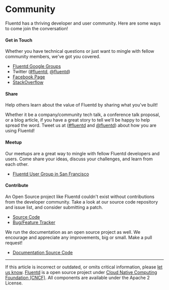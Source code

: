 # Community

Fluentd has a thriving developer and user community. Here are some ways
to come join the conversation!

#### Get in Touch

Whether you have technical questions or just want to mingle with fellow
community members, we've got you covered.

-   [Fluentd Google
    Groups](https://groups.google.com/forum/?fromgroups#!forum/fluentd)
-   Twitter
    ([\#fluentd](https://twitter.com/search?q=%23fluentd&src=typd&f=realtime),
    [\@fluentd](http://www.twitter.com/fluentd))
-   [Facebook Page](https://www.facebook.com/pages/Fluentd-Log-Everything-in-JSON/196064987183037)
-   [StackOverflow](http://stackoverflow.com/questions/tagged/fluentd?sort=newest)

#### Share

Help others learn about the value of Fluentd by sharing what you've
built!

Whether it be a company/community tech talk, a conference talk proposal,
or a blog article, if you have a great story to tell we'll be happy to
help spread the word. Tweet us at
([\#fluentd](https://twitter.com/search?q=%23fluentd&src=typd&f=realtime)
and [\@fluentd](http://www.twitter.com/fluentd)) about how you are using
Fluentd!

#### Meetup

Our meetups are a great way to mingle with fellow Fluentd developers and
users. Come share your ideas, discuss your challenges, and learn from
each other.

-   [Fluentd User Group in San Francisco](http://www.meetup.com/Fluentd-User-Group/)

#### Contribute

An Open Source project like Fluentd couldn't exist without contributions
from the developer community. Take a look at our source code repository
and issue list, and consider submitting a patch.

-   [Source Code](http://github.com/fluent/fluentd)
-   [Bug/Feature Tracker](https://github.com/fluent/fluentd/issues?state=open)

We run the documentation as an open source project as well. We encourage
and appreciate any improvements, big or small. Make a pull request!

-   [Documentation Source Code](http://github.com/fluent/fluentd-docs)


------------------------------------------------------------------------

If this article is incorrect or outdated, or omits critical information, please [let us know](https://github.com/fluent/fluentd-docs/issues?state=open).
[Fluentd](http://www.fluentd.org/) is a open source project under [Cloud Native Computing Foundation (CNCF)](https://cncf.io/). All components are available under the Apache 2 License.
